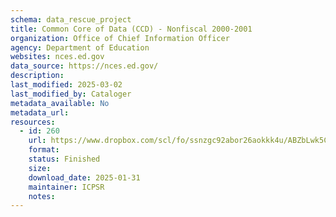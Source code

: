 ```yaml
---
schema: data_rescue_project 
title: Common Core of Data (CCD) - Nonfiscal 2000-2001
organization: Office of Chief Information Officer
agency: Department of Education
websites: nces.ed.gov
data_source: https://nces.ed.gov/
description: 
last_modified: 2025-03-02
last_modified_by: Cataloger
metadata_available: No
metadata_url: 
resources:
  - id: 260
    url: https://www.dropbox.com/scl/fo/ssnzgc92abor26aokkk4u/ABZbLwk5Cvt_ErHDpWXyc9k?rlkey=ph95oaenyar4fk571v9hhy9qi&dl=0
    format: 
    status: Finished
    size: 
    download_date: 2025-01-31
    maintainer: ICPSR
    notes: 
---
```

